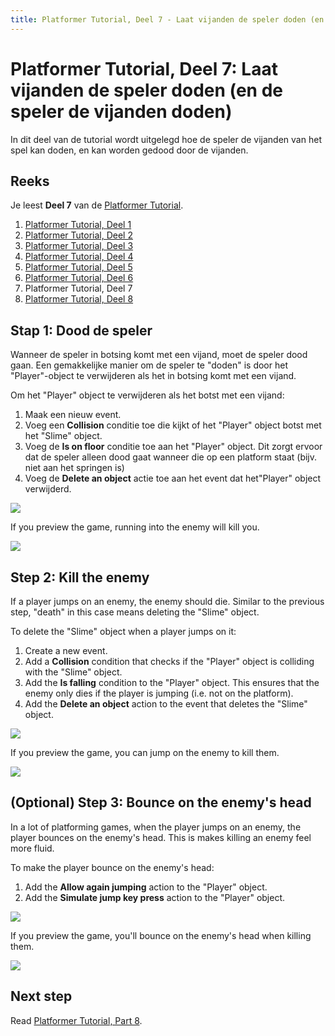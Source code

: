 ```yaml
---
title: Platformer Tutorial, Deel 7 - Laat vijanden de speler doden (en de speler de vijanden doden)
---
```

# Platformer Tutorial, Deel 7: Laat vijanden de speler doden (en de speler de vijanden doden)

In dit deel van de tutorial wordt uitgelegd hoe de speler de vijanden van het spel kan doden, en kan worden gedood door de vijanden.

## Reeks

Je leest **Deel 7** van de [Platformer Tutorial](/gdevelop5/tutorials/platformer).

1. [Platformer Tutorial, Deel 1](/gdevelop5/tutorials/platformer)
2. [Platformer Tutorial, Deel 2](/gdevelop5/tutorials/platformer/part-2)
3. [Platformer Tutorial, Deel 3](/gdevelop5/tutorials/platformer/part-3)
4. [Platformer Tutorial, Deel 4](/gdevelop5/tutorials/platformer/part-4)
5. [Platformer Tutorial, Deel 5](/gdevelop5/tutorials/platformer/part-5)
6. [Platformer Tutorial, Deel 6](/gdevelop5/tutorials/platformer/part-6)
7. Platformer Tutorial, Deel 7
8. [Platformer Tutorial, Deel 8](/gdevelop5/tutorials/platformer/part-8)


## Stap 1: Dood de speler


Wanneer de speler in botsing komt met een vijand, moet de speler dood gaan. Een gemakkelijke manier om de speler te "doden" is door het "Player"-object te verwijderen als het in botsing komt met een vijand.

Om het "Player" object te verwijderen als het botst met een vijand:

1. Maak een nieuw event.
2. Voeg een **Collision** conditie toe die kijkt of het "Player" object botst met het "Slime" object.
3. Voeg de **Is on floor** conditie toe aan het "Player" object. Dit zorgt ervoor dat de speler alleen dood gaat wanneer die op een platform staat (bijv. niet aan het springen is) 
4. Voeg de **Delete an object** actie toe aan het event dat het"Player" object verwijderd.

![](/gdevelop5/tutorials/platformer/07-01-kill-player.jpg)

If you preview the game, running into the enemy will kill you.

![](/gdevelop5/tutorials/platformer/07-02-killing-player-preview.gif)

## Step 2: Kill the enemy

If a player jumps on an enemy, the enemy should die. Similar to the previous step, "death" in this case means deleting the "Slime" object.

To delete the "Slime" object when a player jumps on it:

1. Create a new event.
2. Add a **Collision** condition that checks if the "Player" object is colliding with the "Slime" object.
3. Add the **Is falling** condition to the "Player" object. This ensures that the enemy only dies if the player is jumping (i.e. not on the platform).
4. Add the **Delete an object** action to the event that deletes the "Slime" object.

![](/gdevelop5/tutorials/platformer/07-03-kill-enemy.jpg)

If you preview the game, you can jump on the enemy to kill them.

![](/gdevelop5/tutorials/platformer/07-04-killing-enemy-preview.gif)

## (Optional) Step 3: Bounce on the enemy's head

In a lot of platforming games, when the player jumps on an enemy, the player bounces on the enemy's head. This is makes killing an enemy feel more fluid.

To make the player bounce on the enemy's head:

1. Add the **Allow again jumping** action to the "Player" object.
2. Add the **Simulate jump key press** action to the "Player" object.

![](/gdevelop5/tutorials/platformer/07-05-bounce-kill.jpg)

If you preview the game, you'll bounce on the enemy's head when killing them.

![](/gdevelop5/tutorials/platformer/07-06-killing-enemy-bounce-preview.gif)

## Next step

Read [Platformer Tutorial, Part 8](/gdevelop5/tutorials/platformer/part-8).